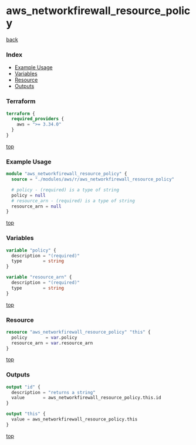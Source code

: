 # aws_networkfirewall_resource_policy

[back](../aws.md)

### Index

- [Example Usage](#example-usage)
- [Variables](#variables)
- [Resource](#resource)
- [Outputs](#outputs)

### Terraform

```terraform
terraform {
  required_providers {
    aws = ">= 3.34.0"
  }
}
```

[top](#index)

### Example Usage

```terraform
module "aws_networkfirewall_resource_policy" {
  source = "./modules/aws/r/aws_networkfirewall_resource_policy"

  # policy - (required) is a type of string
  policy = null
  # resource_arn - (required) is a type of string
  resource_arn = null
}
```

[top](#index)

### Variables

```terraform
variable "policy" {
  description = "(required)"
  type        = string
}

variable "resource_arn" {
  description = "(required)"
  type        = string
}
```

[top](#index)

### Resource

```terraform
resource "aws_networkfirewall_resource_policy" "this" {
  policy       = var.policy
  resource_arn = var.resource_arn
}
```

[top](#index)

### Outputs

```terraform
output "id" {
  description = "returns a string"
  value       = aws_networkfirewall_resource_policy.this.id
}

output "this" {
  value = aws_networkfirewall_resource_policy.this
}
```

[top](#index)